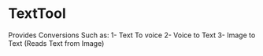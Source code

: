 # TextTool


Provides Conversions Such as:
1- Text To voice
2- Voice to Text
3- Image to Text (Reads Text from Image)
